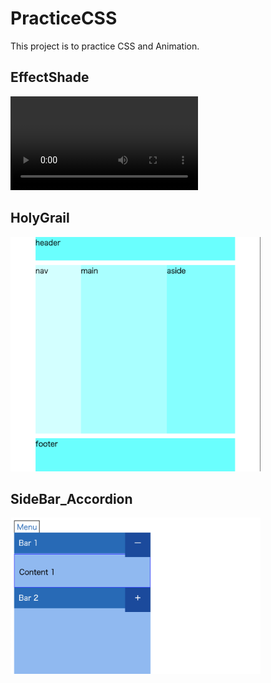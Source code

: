 # PracticeCSS

This project is to practice CSS and Animation.

## EffectShade

![EffectShade](https://github.com/otyazukeGit/PracticeCSS/blob/master/EffectShade/onLoad_like_MangaApp.mov)

## HolyGrail

<img src="https://github.com/otyazukeGit/PracticeCSS/blob/master/HolyGrail/holy_grail.png" width="400" height="375">

## SideBar_Accordion

<img src="https://github.com/otyazukeGit/PracticeCSS/blob/master/SideBar_Accordion/sidebar_accordion.png" width="400" height="250">
